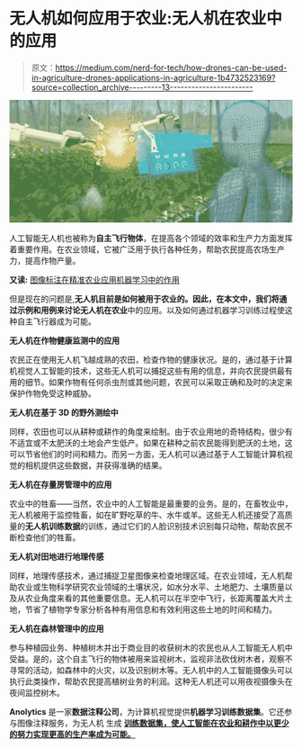# 无人机如何应用于农业:无人机在农业中的应用

> 原文：<https://medium.com/nerd-for-tech/how-drones-can-be-used-in-agriculture-drones-applications-in-agriculture-1b4732523169?source=collection_archive---------13----------------------->

![](img/10a1f0bd8d9dc47b1c9878d8cd137dc5.png)

人工智能无人机也被称为**自主飞行物体**，在提高各个领域的效率和生产力方面发挥着重要作用。在农业领域，它被广泛用于执行各种任务，帮助农民提高农场生产力，提高作物产量。

**又读:** [图像标注在精准农业应用机器学习中的作用](https://www.anolytics.ai/blog/role-of-image-annotation-in-machine-learning-for-precision-agriculture/)

但是现在的问题是,**无人机目前是如何被用于农业的。**因此，在本文中，我们将通过示例和用例来讨论**无人机在农业**中的应用。以及如何通过机器学习训练过程使这种自主飞行器成为可能。

**无人机在作物健康监测中的应用**

农民正在使用无人机飞越成熟的农田，检查作物的健康状况。是的，通过基于计算机视觉人工智能的技术，这些无人机可以捕捉这些有用的信息，并向农民提供最有用的细节。如果作物有任何杀虫剂或其他问题，农民可以采取正确和及时的决定来保护作物免受这种威胁。

**无人机在基于 3D 的野外测绘中**

同样，农田也可以从耕种或耕作的角度来绘制。由于农业用地的奇特结构，很少有不适宜或不太肥沃的土地会产生低产。如果在耕种之前农民能得到肥沃的土地，这可以节省他们的时间和精力。而另一方面，无人机可以通过基于人工智能计算机视觉的相机提供这些数据，并获得准确的结果。

**无人机在存量房管理中的应用**

农业中的牲畜——当然，农业中的人工智能是最重要的业务。是的，在畜牧业中，无人机被用于监控牲畜，如在旷野吃草的牛、水牛或羊。这些无人机还接受了高质量的**无人机训练数据**的训练，通过它们的人脸识别技术识别每只动物，帮助农民不断检查他们的牲畜。

**无人机对田地进行地理传感**

同样，地理传感技术，通过捕捉卫星图像来检查地理区域。在农业领域，无人机帮助农业或生物科学研究农业领域的土壤状况，如水分水平、土地肥力、土壤质量以及从农业角度来看的其他重要信息。无人机可以在半空中飞行，长距离覆盖大片土地，节省了植物学专家分析各种有用信息和有效利用这些土地的时间和精力。

**无人机在森林管理中的应用**

参与种植园业务、种植树木并出于商业目的收获树木的农民也从人工智能无人机中受益。是的，这个自主飞行的物体被用来监视树木，监视非法砍伐树木者，观察不寻常的活动，如森林中的火灾，以及识别树木等。无人机中的人工智能摄像头可以执行此类操作，帮助农民提高植树业务的利润。这种无人机还可以用夜视摄像头在夜间监控树木。

**Anolytics** 是一家**数据注释公司**，为计算机视觉提供**机器学习训练数据集**。它还参与图像注释服务，为无人机 生成 [**训练数据集，使人工智能在农业和耕作中以更少的努力实现更高的生产率成为可能。**](https://www.anolytics.ai/solutions/autonomous-flying/)